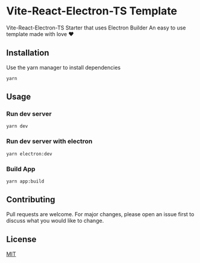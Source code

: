 # Vite-React-Electron-TS Template

Vite-React-Electron-TS Starter that uses Electron Builder
An easy to use template made with love ❤

## Installation

Use the yarn manager to install dependencies

`yarn`

## Usage

### Run dev server

`yarn dev`

### Run dev server with electron

`yarn electron:dev`

### Build App

`yarn app:build`

## Contributing

Pull requests are welcome. For major changes, please open an issue first to discuss what you would like to change.

## License

[MIT](https://choosealicense.com/licenses/mit/)
